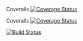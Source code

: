 Coveralls
[![Coverage Status](https://coveralls.io/repos/github/upastushyna/Mention/badge.svg?branch=master)](https://coveralls.io/github/upastushyna/Mention?branch=master)



Coveralls
<a href='https://coveralls.io/github/upastushyna/Mention?branch=master'><img src='https://coveralls.io/repos/github/upastushyna/Mention/badge.svg?branch=master' alt='Coverage Status' /></a>



[![Build Status](https://travis-ci.org/upastushyna/Mention.svg?branch=master)](https://travis-ci.org/upastushyna/Mention)
